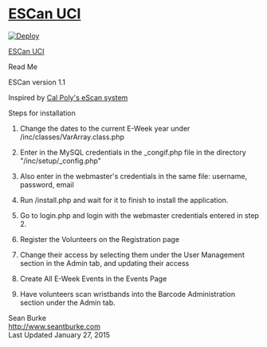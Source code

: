 <h1><a href="http://esc.eng.uci.edu/escan">ESCan UCI</a></h1>

[![Deploy](https://www.herokucdn.com/deploy/button.png)](https://heroku.com/deploy?template=https://github.com/seantomburke/escan)


<a href="http://esc.eng.uci.edu/escan">
ESCan UCI
</a>

Read Me

ESCan version 1.1

Inspired by <a href="https://github.com/echo0101/eScan">Cal Poly's eScan system</a>

Steps for installation

1. Change the dates to the current E-Week year under /inc/classes/VarArray.class.php

2. Enter in the MySQL credentials in the _congif.php file in the directory "/inc/setup/_config.php"

3. Also enter in the webmaster's credentials in the same file: username, password, email

4. Run /install.php and wait for it to finish to install the application.

5. Go to login.php and login with the webmaster credentials entered in step 2.

6. Register the Volunteers on the Registration page

7. Change their access by selecting them under the User Management section in the Admin tab, and updating their access

8. Create All E-Week Events in the Events Page

9. Have volunteers scan wristbands into the Barcode Administration section under the Admin tab.

Sean Burke<br>
http://www.seantburke.com<br>
Last Updated January 27, 2015


